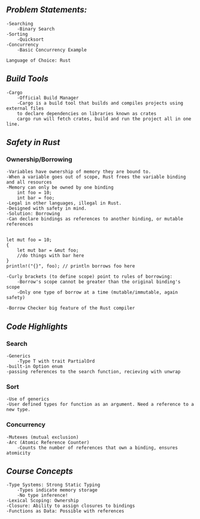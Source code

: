 ***Problem Statements:***
-
    -Searching
        -Binary Search
    -Sorting
        -Quicksort
    -Concurrency
        -Basic Concurrency Example
        
    Language of Choice: Rust

***Build Tools***
-
    -Cargo
        -Official Build Manager
        -Cargo is a build tool that builds and compiles projects using external files 
        to declare dependencies on libraries known as crates 
        cargo run will fetch crates, build and run the project all in one line.

***Safety in Rust***
-
    
### Ownership/Borrowing

    
    -Variables have ownership of memory they are bound to.
    -When a variable goes out of scope, Rust frees the variable binding and all resources
    -Memory can only be owned by one binding
        int foo = 10;
        int bar = foo;
    -Legal in other languages, illegal in Rust.
    -Designed with safety in mind.
    -Solution: Borrowing
    -Can declare bindings as references to another binding, or mutable references
<pre><code>
let mut foo = 10;
{
    let mut bar = &mut foo;
    //do things with bar here
}
println!("{}", foo); // println borrows foo here 
</code></pre>
        
    -Curly brackets (to define scope) point to rules of borrowing:
        -Borrow's scope cannot be greater than the original binding's scope
        -Only one type of borrow at a time (mutable/immutable, again safety)
        
    -Borrow Checker big feature of the Rust compiler
    
***Code Highlights***
-

### Search

    -Generics
        -Type T with trait PartialOrd
    -built-in Option enum
    -passing references to the search function, recieving with unwrap
    
### Sort
    -Use of generics
    -User defined types for function as an argument. Need a reference to a new type.
    
### Concurrency
    -Mutexes (mutual exclusion)
    -Arc (Atomic Reference Counter)
        -Counts the number of references that own a binding, ensures atomicity
    
***Course Concepts***
-
    -Type Systems: Strong Static Typing
        -Types indicate memory storage
        -No type inference!
    -Lexical Scoping: Ownership
    -Closure: Ability to assign closures to bindings
    -Functions as Data: Possible with references

    
